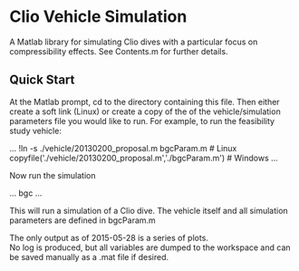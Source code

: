 # Clio Vehicle Simulation

A Matlab library for simulating Clio dives with a particular focus on compressibility effects.  See Contents.m for further details.

## Quick Start

At the Matlab prompt, cd to the directory containing this file.
Then either create a soft link (Linux) or create a copy of the 
of the vehicle/simulation parameters file you would like to run.
For example, to run the feasibility study vehicle:

...
!ln -s ./vehicle/20130200_proposal.m bgcParam.m  # Linux
copyfile('./vehicle/20130200_proposal.m','./bgcParam.m')  # Windows
...

Now run the simulation

...
bgc
...

This will run a simulation of a Clio dive.  The vehicle 
itself and all simulation parameters are defined in 
bgcParam.m

The only output as of 2015-05-28 is a series of plots.  
No log is produced, but all variables are dumped to 
the workspace and can be saved manually as a .mat file
if desired.
